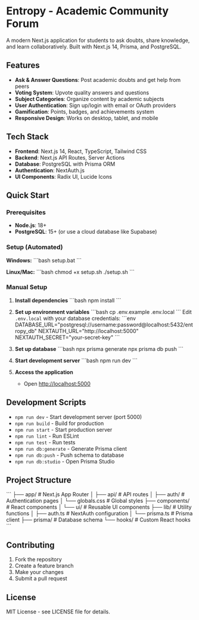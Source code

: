 # Entropy - Academic Community Forum

A modern Next.js application for students to ask doubts, share knowledge, and learn collaboratively. Built with Next.js 14, Prisma, and PostgreSQL.

## Features

- **Ask & Answer Questions**: Post academic doubts and get help from peers
- **Voting System**: Upvote quality answers and questions
- **Subject Categories**: Organize content by academic subjects
- **User Authentication**: Sign up/login with email or OAuth providers
- **Gamification**: Points, badges, and achievements system
- **Responsive Design**: Works on desktop, tablet, and mobile

## Tech Stack

- **Frontend**: Next.js 14, React, TypeScript, Tailwind CSS
- **Backend**: Next.js API Routes, Server Actions
- **Database**: PostgreSQL with Prisma ORM
- **Authentication**: NextAuth.js
- **UI Components**: Radix UI, Lucide Icons

## Quick Start

### Prerequisites

- **Node.js**: 18+
- **PostgreSQL**: 15+ (or use a cloud database like Supabase)

### Setup (Automated)

**Windows:**
\`\`\`bash
setup.bat
\`\`\`

**Linux/Mac:**
\`\`\`bash
chmod +x setup.sh
./setup.sh
\`\`\`

### Manual Setup

1. **Install dependencies**
   \`\`\`bash
   npm install
   \`\`\`

2. **Set up environment variables**
   \`\`\`bash
   cp .env.example .env.local
   \`\`\`
   Edit `.env.local` with your database credentials:
   \`\`\`env
   DATABASE_URL="postgresql://username:password@localhost:5432/entropy_db"
   NEXTAUTH_URL="http://localhost:5000"
   NEXTAUTH_SECRET="your-secret-key"
   \`\`\`

3. **Set up database**
   \`\`\`bash
   npx prisma generate
   npx prisma db push
   \`\`\`

4. **Start development server**
   \`\`\`bash
   npm run dev
   \`\`\`

5. **Access the application**
   - Open [http://localhost:5000](http://localhost:5000)

## Development Scripts

- `npm run dev` - Start development server (port 5000)
- `npm run build` - Build for production
- `npm run start` - Start production server
- `npm run lint` - Run ESLint
- `npm run test` - Run tests
- `npm run db:generate` - Generate Prisma client
- `npm run db:push` - Push schema to database
- `npm run db:studio` - Open Prisma Studio

## Project Structure

\`\`\`
├── app/                 # Next.js App Router
│   ├── api/            # API routes
│   ├── auth/           # Authentication pages
│   └── globals.css     # Global styles
├── components/         # React components
│   └── ui/            # Reusable UI components
├── lib/               # Utility functions
│   ├── auth.ts       # NextAuth configuration
│   └── prisma.ts     # Prisma client
├── prisma/           # Database schema
└── hooks/           # Custom React hooks
\`\`\`

## Contributing

1. Fork the repository
2. Create a feature branch
3. Make your changes
4. Submit a pull request

## License

MIT License - see LICENSE file for details.
